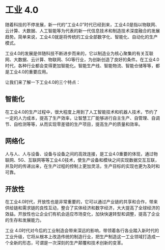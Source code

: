 # 工业 4.0

随着科技的不停发展，新一代的“工业4.0”时代已经到来，工业4.0是指以物联网、云计算、大数据、人工智能等为代表的新一代信息技术和制造技术深度融合的发展趋势。简单来说，工业4.0就是将传统的工业全部数字化、智能化、自动化的生产模式。

工业4.0的发展是伴随科技不断进步而来的，它以制造业为核心聚集的有关互联网、大数据、云计算、物联网、5G等行业，为创新创造了良好的条件。在工业4.0时代，各种行业都会变得更加智能化。智能生产线、智能物流、智能仓储等等，都是工业4.0的重要应用。

让我们来了解一下工业4.0的三个特点：

## 智能化

在工业4.0的生产过程中，很大程度上用到了人工智能技术和机器人技术，节约了一定的人力成本，提高了生产效率，让智慧工厂能够进行自主生产、自管理、自调节、自检测等等，从而实现零差错的生产项目，提高生产的质量和效率。

## 网络化

人与人、人与设备、设备与设备之间的高效连接，是工业4.0重要的体现，通过物联网、5G、互联网等等工业4.0技术，使生产设备和模块之间实现数据交互互联，并及时的传递出来，在生产过程的控制上更加灵活，生产目标的实现也更为及时和可靠。

## 开放性

在工业4.0时代，开放性也是非常重要的，它可以通过产业链的共享和合作，带来供给链和需求链的良性互动，整合了实体经济和数字经济，大大提高了全球经济的效益。开放性也让企业们有机会适应市场变化，加快快速转型和调整，提高了企业的生存和发展能力。

工业 4.0时代对今后的工业制造会带来深远的影响，带领着各行各业踏入新时代的工业升级，它将从根本上改造传统的制造行业，把生产制造这一工业领域打造成一个全新的形态，可谓是一次深刻的生产颠覆和技术创新的变革。